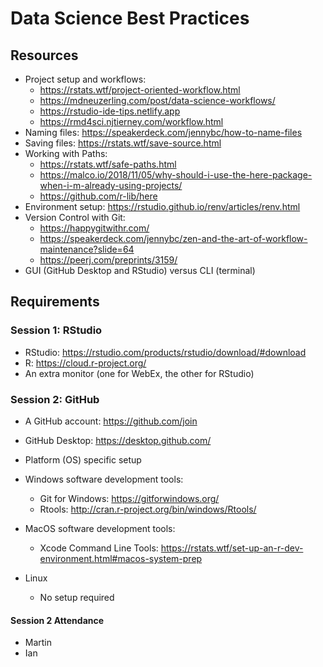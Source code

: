 # Data Science Best Practices

## Resources

- Project setup and workflows:
    - https://rstats.wtf/project-oriented-workflow.html
    - https://mdneuzerling.com/post/data-science-workflows/
    - https://rstudio-ide-tips.netlify.app
    - https://rmd4sci.njtierney.com/workflow.html
- Naming files: https://speakerdeck.com/jennybc/how-to-name-files
- Saving files: https://rstats.wtf/save-source.html
- Working with Paths:
    - https://rstats.wtf/safe-paths.html
    - https://malco.io/2018/11/05/why-should-i-use-the-here-package-when-i-m-already-using-projects/
    - https://github.com/r-lib/here
- Environment setup: https://rstudio.github.io/renv/articles/renv.html
- Version Control with Git:
    - https://happygitwithr.com/
    - https://speakerdeck.com/jennybc/zen-and-the-art-of-workflow-maintenance?slide=64
    - https://peerj.com/preprints/3159/
- GUI (GitHub Desktop and RStudio) versus CLI (terminal)

## Requirements

### Session 1: RStudio

- RStudio: https://rstudio.com/products/rstudio/download/#download
- R: https://cloud.r-project.org/
- An extra monitor (one for WebEx, the other for RStudio)

### Session 2: GitHub

- A GitHub account: https://github.com/join
- GitHub Desktop: https://desktop.github.com/
- Platform (OS) specific setup

- Windows software development tools:
    - Git for Windows: https://gitforwindows.org/
    - Rtools: http://cran.r-project.org/bin/windows/Rtools/
- MacOS software development tools:
    - Xcode Command Line Tools: https://rstats.wtf/set-up-an-r-dev-environment.html#macos-system-prep
- Linux
    - No setup required

#### Session 2 Attendance
- Martin
- Ian

